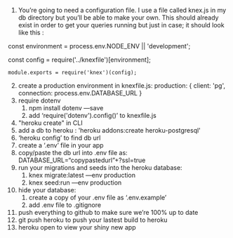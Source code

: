1. You’re going to need a configuration file.  I use a file called knex.js in my db directory but you’ll be able to make your own.  This should already exist in order to get your queries running but just in case; it should look like this :

  const environment = process.env.NODE_ENV || 'development';
	
  const config = require('../knexfile')[environment];

	module.exports = require('knex')(config);
2. create a production environment in knexfile.js:
        production: {
        client: 'pg',
        connection: process.env.DATABASE_URL
        }
2. require dotenv
    1. npm install dotenv —save
    2. add ‘require('dotenv').config()’ to knexfile.js
3. "heroku create" in CLI
4. add a db to heroku : 'heroku addons:create heroku-postgresql'
5. ‘heroku config’ to find db url
6. create a ‘.env’ file in your app
7. copy/paste the db url into .env file as: DATABASE_URL=“copypastedurl”+?ssl=true
8. run your migrations and seeds into the heroku database:
    1. knex migrate:latest —env production
    2. knex seed:run —env production
9. hide your database:
    1. create a copy of your .env file as ‘.env.example’
    2. add .env file to .gitignore
10. push everything to github to make sure we’re 100% up to date
11. git push heroku to push your lastest build to heroku
12. heroku open to view your shiny new app
